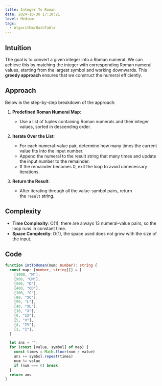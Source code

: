 ```yaml
---
title: Integer To Roman
date: 2024-10-30 17:10:21
level: Medium
tags:  
  - Algorithm/HashTable
---
```


## Intuition

The goal is to convert a given integer into a Roman numeral. We can achieve this by matching the integer with corresponding Roman numeral values, starting from the largest symbol and working downwards. This **greedy approach** ensures that we construct the numeral efficiently.

## Approach

Below is the step-by-step breakdown of the approach:

1. **Predefined Roman Numeral Map**:
	- Use a list of tuples containing Roman numerals and their integer values, sorted in descending order.

2. **Iterate Over the List**:
	- For each numeral-value pair, determine how many times the current value fits into the input number.
	- Append the numeral to the result string that many times and update the input number to the remainder.
	- If the remainder becomes 0, exit the loop to avoid unnecessary iterations.

3. **Return the Result**:
	- After iterating through all the value-symbol pairs, return the `result` string.

## Complexity

- **Time Complexity**: O(1), there are always 13 numeral-value pairs, so the loop runs in constant time.
- **Space Complexity**: O(1), the space used does not grow with the size of the input.

## Code

```ts
function intToRoman(num: number): string {
  const map: [number, string][] = [
    [1000, "M"],
    [900, "CM"],
    [500, "D"],
    [400, "CD"],
    [100, "C"],
    [90, "XC"],
    [50, "L"],
    [40, "XL"],
    [10, "X"],
    [9, "IX"],
    [5, "V"],
    [4, "IV"],
    [1, "I"],
  ]

  let ans = "";
  for (const [value, symbol] of map) {
    const times = Math.floor(num / value)
    ans += symbol.repeat(times)
    num %= value
    if (num === 0) break
  }
  return ans
}
```
